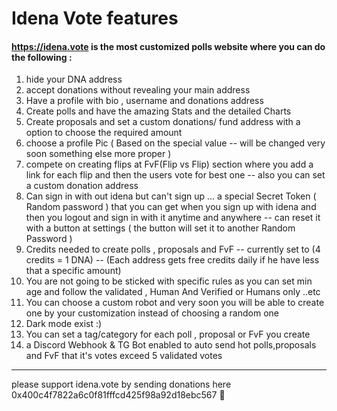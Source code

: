 # Idena Vote features #
#### https://idena.vote is the most customized polls website where you can do the following :
1. hide your DNA address
2. accept donations without revealing your main address
3. Have a profile with bio , username and donations address
4. Create polls and have the amazing Stats and the detailed Charts
5. Create proposals and set a custom donations/ fund address with a option to choose the required amount
6. choose a profile Pic ( Based on the special value -- will be changed very soon something else more proper )
7. compete on creating flips at FvF(Flip vs Flip) section where you add a link for each flip and then the users vote for best one -- also you can set a custom donation address
8. Can sign in with out idena but can't sign up ... a special Secret Token ( Random password ) that you can get when you sign up with idena and then you logout and sign in with it anytime and anywhere -- can reset it with a button at settings ( the button will set it to another Random Password )
9. Credits needed to create polls , proposals and FvF -- currently set to (4 credits = 1 DNA) -- (Each address gets free credits daily if he have less that a specific amount)
10. You are not going to be sticked with specific rules as you can set min age and follow the validated , Human And Verified or Humans only ..etc
11. You can choose a custom robot and very soon you will be able to create one by your customization instead of choosing a random one
12. Dark mode exist :)
13. You can set a tag/category for each poll , proposal or FvF you create
14. a Discord Webhook & TG Bot enabled to auto send hot polls,proposals and FvF that it's votes exceed 5 validated votes
-------------
please support idena.vote by sending donations here 0x400c4f7822a6c0f81fffcd425f98a92d18ebc567 🙂 

